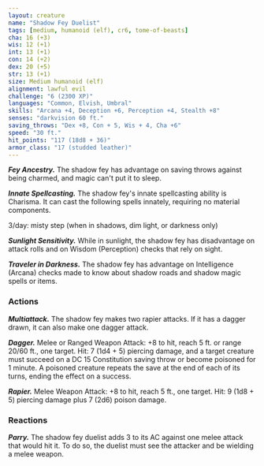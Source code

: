 ```yaml
---
layout: creature
name: "Shadow Fey Duelist"
tags: [medium, humanoid (elf), cr6, tome-of-beasts]
cha: 16 (+3)
wis: 12 (+1)
int: 13 (+1)
con: 14 (+2)
dex: 20 (+5)
str: 13 (+1)
size: Medium humanoid (elf)
alignment: lawful evil
challenge: "6 (2300 XP)"
languages: "Common, Elvish, Umbral"
skills: "Arcana +4, Deception +6, Perception +4, Stealth +8"
senses: "darkvision 60 ft."
saving_throws: "Dex +8, Con + 5, Wis + 4, Cha +6"
speed: "30 ft."
hit_points: "117 (18d8 + 36)"
armor_class: "17 (studded leather)"
---
```


***Fey Ancestry.*** The shadow fey has advantage on saving throws against being charmed, and magic can't put it to sleep.

***Innate Spellcasting.*** The shadow fey's innate spellcasting ability is Charisma. It can cast the following spells innately, requiring no material components.

3/day: misty step (when in shadows, dim light, or darkness only)

***Sunlight Sensitivity.*** While in sunlight, the shadow fey has disadvantage on attack rolls and on Wisdom (Perception) checks that rely on sight.

***Traveler in Darkness.*** The shadow fey has advantage on Intelligence (Arcana) checks made to know about shadow roads and shadow magic spells or items.

### Actions

***Multiattack.*** The shadow fey makes two rapier attacks. If it has a dagger drawn, it can also make one dagger attack.

***Dagger.*** Melee or Ranged Weapon Attack: +8 to hit, reach 5 ft. or range 20/60 ft., one target. Hit: 7 (1d4 + 5) piercing damage, and a target creature must succeed on a DC 15 Constitution saving throw or become poisoned for 1 minute. A poisoned creature repeats the save at the end of each of its turns, ending the effect on a success.

***Rapier.*** Melee Weapon Attack: +8 to hit, reach 5 ft., one target. Hit: 9 (1d8 + 5) piercing damage plus 7 (2d6) poison damage.

### Reactions

***Parry.*** The shadow fey duelist adds 3 to its AC against one melee attack that would hit it. To do so, the duelist must see the attacker and be wielding a melee weapon.

